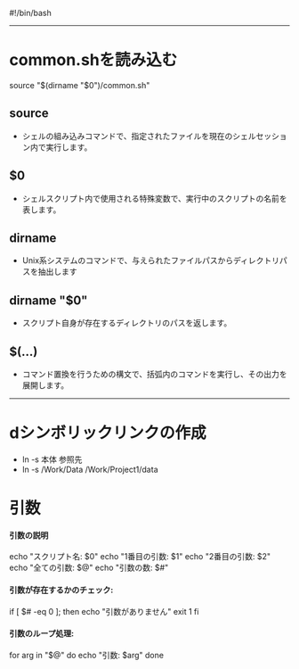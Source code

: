 #!/bin/bash

----
# common.shを読み込む
source "$(dirname "$0")/common.sh"

## source
 - シェルの組み込みコマンドで、指定されたファイルを現在のシェルセッション内で実行します。

## $0
 - シェルスクリプト内で使用される特殊変数で、実行中のスクリプトの名前を表します。

## dirname
  - Unix系システムのコマンドで、与えられたファイルパスからディレクトリパスを抽出します

## dirname "$0"
  - スクリプト自身が存在するディレクトリのパスを返します。

## $(...)
  - コマンド置換を行うための構文で、括弧内のコマンドを実行し、その出力を展開します。


----
# dシンボリックリンクの作成
  - ln -s 本体 参照先
  - ln -s /Work/Data /Work/Project1/data


# 引数

#### 引数の説明
echo "スクリプト名: $0"
echo "1番目の引数: $1"
echo "2番目の引数: $2"
echo "全ての引数: $@"
echo "引数の数: $#"


#### 引数が存在するかのチェック:
if [ $# -eq 0 ]; then
    echo "引数がありません"
    exit 1
fi

#### 引数のループ処理:
for arg in "$@"
do
    echo "引数: $arg"
done
